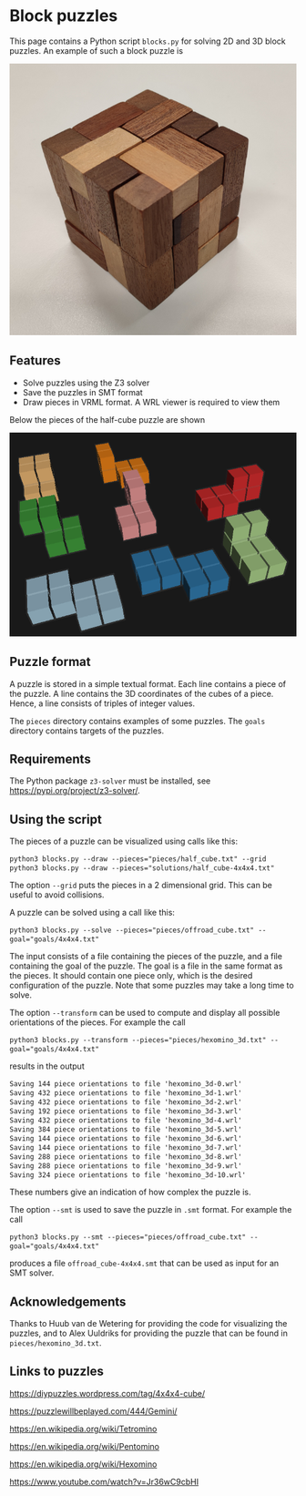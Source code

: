 # Block puzzles

This page contains a Python script `blocks.py` for solving 2D and 3D 
block puzzles. An example of such a block puzzle is 

![](images/blocks.jpg)

## Features

* Solve puzzles using the Z3 solver
* Save the puzzles in SMT format
* Draw pieces in VRML format. A WRL viewer is required to view them

Below the pieces of the half-cube puzzle are shown

![](images/half_cube.png)

## Puzzle format

A puzzle is stored in a simple textual format. Each line contains a
piece of the puzzle. A line contains the 3D coordinates of the cubes of
a piece. Hence, a line consists of triples of integer values.

The `pieces` directory contains examples of some puzzles.
The `goals` directory contains targets of the puzzles. 

## Requirements

The Python package `z3-solver` must be installed, see https://pypi.org/project/z3-solver/.

## Using the script

The pieces of a puzzle can be visualized using calls like this:
```
python3 blocks.py --draw --pieces="pieces/half_cube.txt" --grid
python3 blocks.py --draw --pieces="solutions/half_cube-4x4x4.txt"
```
The option `--grid` puts the pieces in a 2 dimensional grid. This can be 
useful to avoid collisions.

A puzzle can be solved using a call like this:
```
python3 blocks.py --solve --pieces="pieces/offroad_cube.txt" --goal="goals/4x4x4.txt"
```
The input consists of a file containing the pieces of the puzzle, and a
file containing the goal of the puzzle.  The goal is a file in the same
format as the pieces. It should contain one piece only, which is the desired
configuration of the puzzle. Note that some puzzles may take a long time to
solve.

The option `--transform` can be used to compute and display all possible
orientations of the pieces. For example the call
```
python3 blocks.py --transform --pieces="pieces/hexomino_3d.txt" --goal="goals/4x4x4.txt"
```
results in the output
```
Saving 144 piece orientations to file 'hexomino_3d-0.wrl'
Saving 432 piece orientations to file 'hexomino_3d-1.wrl'
Saving 432 piece orientations to file 'hexomino_3d-2.wrl'
Saving 192 piece orientations to file 'hexomino_3d-3.wrl'
Saving 432 piece orientations to file 'hexomino_3d-4.wrl'
Saving 384 piece orientations to file 'hexomino_3d-5.wrl'
Saving 144 piece orientations to file 'hexomino_3d-6.wrl'
Saving 144 piece orientations to file 'hexomino_3d-7.wrl'
Saving 288 piece orientations to file 'hexomino_3d-8.wrl'
Saving 288 piece orientations to file 'hexomino_3d-9.wrl'
Saving 324 piece orientations to file 'hexomino_3d-10.wrl'
```
These numbers give an indication of how complex the puzzle is.

The option `--smt` is used to save the puzzle in `.smt` format. For
example the call
```
python3 blocks.py --smt --pieces="pieces/offroad_cube.txt" --goal="goals/4x4x4.txt"
```
produces a file `offroad_cube-4x4x4.smt` that can be used as input for an
SMT solver.

## Acknowledgements

Thanks to Huub van de Wetering for providing the code for visualizing the
puzzles, and to Alex Uuldriks for providing the puzzle that can
be found in `pieces/hexomino_3d.txt`.

## Links to puzzles

https://diypuzzles.wordpress.com/tag/4x4x4-cube/

https://puzzlewillbeplayed.com/444/Gemini/

https://en.wikipedia.org/wiki/Tetromino

https://en.wikipedia.org/wiki/Pentomino

https://en.wikipedia.org/wiki/Hexomino

https://www.youtube.com/watch?v=Jr36wC9cbHI

